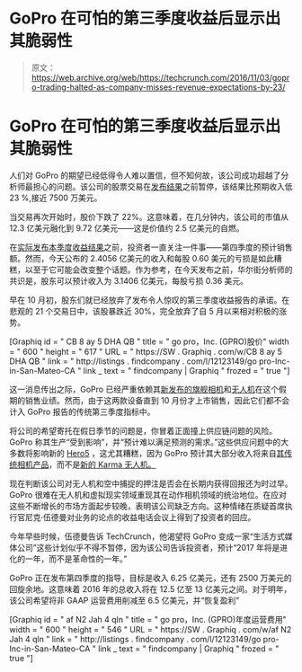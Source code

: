# GoPro 在可怕的第三季度收益后显示出其脆弱性 

> 原文：<https://web.archive.org/web/https://techcrunch.com/2016/11/03/gopro-trading-halted-as-company-misses-revenue-expectations-by-23/>

# GoPro 在可怕的第三季度收益后显示出其脆弱性

人们对 GoPro 的期望已经低得令人难以置信，但不知何故，该公司成功超越了分析师最担心的问题。该公司的股票交易在[发布结果](https://web.archive.org/web/20230213021151/http://investor.gopro.com/press-releases/press-release-details/2016/GoPro-Announces-Third-Quarter-2016-Results/default.aspx)之前暂停，该结果比预期收入低 23 %,接近 7500 万美元。

当交易再次开始时，股价下跌了 22%。这意味着，在几分钟内，该公司的市值从 12.3 亿美元融化到 9.72 亿美元——这是价值约 2.5 亿美元的自燃。

在[实际发布本季度收益结果](https://web.archive.org/web/20230213021151/http://investor.gopro.com/press-releases/press-release-details/2016/GoPro-Announces-Third-Quarter-2016-Results/default.aspx)之前，投资者一直关注一件事——第四季度的预计销售额。然而，今天公布的 2.4056 亿美元的收入和每股 0.60 美元的亏损是如此糟糕，以至于它可能会改变整个话题。作为参考，在今天发布之前，华尔街分析师的共识是，股东可以预计收入为 3.1406 亿美元，每股亏损 0.36 美元。

早在 10 月初，股东们就已经放弃了发布令人惊叹的第三季度收益报告的承诺。在悲观的 21 个交易日中，该股暴跌近 30%，完全放弃了自 5 月以来相对积极的涨势。

[Graphiq id = " CB 8 ay 5 DHA QB " title = " go pro，Inc. (GPRO)股价" width = " 600 " height = " 617 " URL = " https://SW . Graphiq . com/w/CB 8 ay 5 DHA QB " link = " http://listings . findcompany . com/l/12123149/go pro-Inc-in-San-Mateo-CA " link _ text = " findcompany | Graphiq " frozed = " true "]

这一消息传出之际，GoPro 已经严重依赖其[新发布的旗舰相机](https://web.archive.org/web/20230213021151/https://techcrunch.com/2016/09/19/gopro-hero5/)和[无人机](https://web.archive.org/web/20230213021151/https://techcrunch.com/2016/09/19/gopro-karma/)在这个假期的销售业绩。然而，由于这两款设备直到 10 月份才上市销售，因此它们都不会计入 GoPro 报告的传统第三季度指标中。

将公司的希望寄托在假日季节的问题是，你冒着正面撞上供应链问题的风险。GoPro 称其生产“受到影响”，并“预计难以满足预测的需求。”这些供应问题中的大多数将影响新的 [Hero5](https://web.archive.org/web/20230213021151/https://techcrunch.com/2016/09/19/gopro-hero5/) ，这尤其糟糕，因为 GoPro 预计其大部分收入将来自[其传统相机产品](https://web.archive.org/web/20230213021151/https://techcrunch.com/2016/09/19/gopro-hero5/)，而不是[新的 Karma 无人机。](https://web.archive.org/web/20230213021151/https://techcrunch.com/2016/09/19/gopro-karma/)

现在判断该公司对无人机和空中捕捉的押注是否会在长期内获得回报还为时过早。GoPro 很难在无人机和虚拟现实领域重现其在动作相机领域的统治地位。在应对这些不断增长的市场方面起步较晚，表明该公司缺乏方向。这种情绪在质疑首席执行官尼克·伍德曼对业务的论点的收益电话会议上得到了投资者的回应。

今年早些时候，伍德曼告诉 TechCrunch，他渴望将 GoPro 变成一家“生活方式媒体公司”这些计划似乎不得不暂停，因为该公司告诉投资者，预计“2017 年将是进化的一年，而不是革命性的一年。”

GoPro 正在发布第四季度的指导，目标是收入 6.25 亿美元，还有 2500 万美元的回旋余地。这意味着 2016 年的总收入将在 12.5 亿至 13 亿美元之间。对于明年，该公司希望将非 GAAP 运营费用削减至 6.5 亿美元，并“恢复盈利”

[Graphiq id = " af N2 Jah 4 qln " title = " go pro，Inc. (GPRO)年度运营费用" width = " 600 " height = " 546 " URL = " https://SW . Graphiq . com/w/af N2 Jah 4 qln " link = " http://listings . findcompany . com/l/12123149/go pro-Inc-in-San-Mateo-CA " link _ text = " findcompany | Graphiq " frozed = " true "]